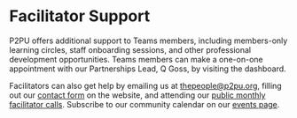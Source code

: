 # Facilitator Support

P2PU offers additional support to Teams members, including members-only learning circles, staff onboarding sessions, and other professional development opportunities. Teams members can make a one-on-one appointment with our Partnerships Lead, Q Goss, by visiting the dashboard.

Facilitators can also get help by emailing us at thepeople@p2pu.org, filling out our [contact form](https://www.p2pu.org/en/help/) on the website, and attending our [public monthly facilitator calls](https://www.p2pu.org/en/events/). Subscribe to our community calendar on our [events page](https://www.p2pu.org/en/events/).



